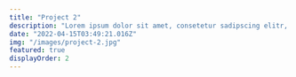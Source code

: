 ```yaml
---
title: "Project 2"
description: "Lorem ipsum dolor sit amet, consetetur sadipscing elitr, sed diam nonumy eirmod tempor "
date: "2022-04-15T03:49:21.016Z"
img: "/images/project-2.jpg"
featured: true
displayOrder: 2
---
```


